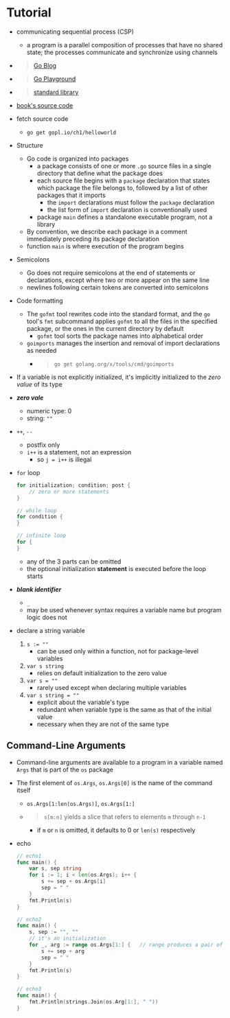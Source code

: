 <!-- The Go Programming Language -->
# Tutorial
- communicating sequential process (CSP)
    - a program is a parallel composition of processes that have no shared state; the processes communicate and synchronize using channels
- > [Go Blog](https://blog.golang.org)
- > [Go Playground](https://play.golang.org)
- > [standard library](https://golang.org/pkg)
- [book's source code](http://gopl.io)
- fetch source code 
    - `go get gopl.io/ch1/helloworld`
- Structure
    - Go code is organized into packages 
        - a package consists of one or more `.go` source files in a single directory that define what the package does
        - each source file begins with a `package` declaration that states which package the file belongs to, followed by a list of other packages that it imports
            - the `import` declarations must follow the `package` declaration
            - the list form of `import` declaration is conventionally used
        - package `main` defines a standalone executable program, not a library
    - By convention, we describe each package in a comment immediately preceding its package declaration
    - function `main` is where execution of the program begins
- Semicolons
    - Go does not require semicolons at the end of statements or declarations, except where two or more appear on the same line
    - newlines following certain tokens are converted into semicolons
- Code formatting
    - The `gofmt` tool rewrites code into the standard format, and the `go` tool's `fmt` subcommand applies `gofmt` to all the files in the specified package, or the ones in the current directory by default
        - `gofmt` tool sorts the package names into alphabetical order
    - `goimports` manages the insertion and removal of import declarations as needed
        - > `go get golang.org/x/tools/cmd/goimports`
- If a variable is not explicitly initialized, it's implicitly initialized to the *zero value* of its type
- ***zero vale***
    - numeric type: 0
    - string: `""`
- `++`, `--`
    - postfix only
    - `i++` is a statement, not an expression
        - so `j = i++` is illegal
- `for` loop

    ```go
    for initialization; condition; post {
        // zero or more statements
    }

    // while loop
    for condition {
    }

    // infinite loop
    for {
    }
    ```

    - any of the 3 parts can be omitted
    - the optional initialization **statement** is executed before the loop starts
- ***blank identifier***
    - `_`
    - may be used whenever syntax requires a variable name but program logic does not
- declare a string variable
    1. `s := ""`
        - can be used only within a function, not for package-level variables
    2. `var s string`
        - relies on default initialization to the zero value
    3. `var s = ""`
        - rarely used except when declaring multiple variables
    4. `var s string = ""`
        - explicit about the variable's type
        - redundant when variable type is the same as that of the initial value
        - necessary when they are not of the same type
## Command-Line Arguments
- Command-line arguments are available to a program in a variable named `Args` that is part of the `os` package
- The first element of `os.Args`, `os.Args[0]` is the name of the command itself
    - `os.Args[1:len(os.Args)]`, `os.Args[1:]`
    - > `s[m:n]` yields a slice that refers to elements `m` through `n-1`
        - if `m` or `n` is omitted, it defaults to 0 or `len(s)` respectively
- echo

    ```go
    // echo1
    func main() {
        var s, sep string
        for i := 1; i < len(os.Args); i++ {
            s += sep + os.Args[i]
            sep = " "
        }
        fmt.Println(s)
    }

    // echo2
    func main() {
        s, sep := "", ""
        // it's an initialization
        for _, arg := range os.Args[1:] {   // range produces a pair of value in each iteration of the loop
            s += sep + arg
            sep = " "
        }
        fmt.Println(s)
    }

    // echo3
    func main() {
        fmt.Println(strings.Join(os.Arg[1:], " "))
    }
    ```

